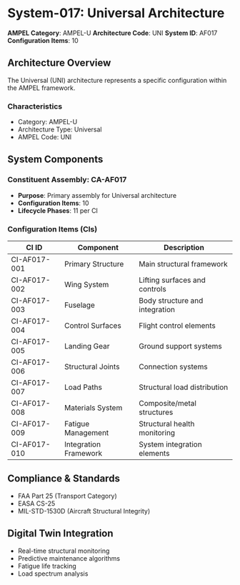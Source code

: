 # System-017: Universal Architecture

**AMPEL Category**: AMPEL-U
**Architecture Code**: UNI
**System ID**: AF017
**Configuration Items**: 10

## Architecture Overview

The Universal (UNI) architecture represents a specific configuration within the AMPEL framework.

### Characteristics
- Category: AMPEL-U
- Architecture Type: Universal
- AMPEL Code: UNI

## System Components

### Constituent Assembly: CA-AF017
- **Purpose**: Primary assembly for Universal architecture
- **Configuration Items**: 10
- **Lifecycle Phases**: 11 per CI

### Configuration Items (CIs)

| CI ID | Component | Description |
|-------|-----------|-------------|
| CI-AF017-001 | Primary Structure | Main structural framework |
| CI-AF017-002 | Wing System | Lifting surfaces and controls |
| CI-AF017-003 | Fuselage | Body structure and integration |
| CI-AF017-004 | Control Surfaces | Flight control elements |
| CI-AF017-005 | Landing Gear | Ground support systems |
| CI-AF017-006 | Structural Joints | Connection systems |
| CI-AF017-007 | Load Paths | Structural load distribution |
| CI-AF017-008 | Materials System | Composite/metal structures |
| CI-AF017-009 | Fatigue Management | Structural health monitoring |
| CI-AF017-010 | Integration Framework | System integration elements |

## Compliance & Standards
- FAA Part 25 (Transport Category)
- EASA CS-25
- MIL-STD-1530D (Aircraft Structural Integrity)

## Digital Twin Integration
- Real-time structural monitoring
- Predictive maintenance algorithms
- Fatigue life tracking
- Load spectrum analysis

